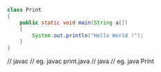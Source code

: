 ```java
class Print 
{
    public static void main(String a[])
    {
        System.out.println("Hello World !");
    }
}
```

// javac <file name>
// eg. javac print.java
// java <class file name>
// eg. java Print